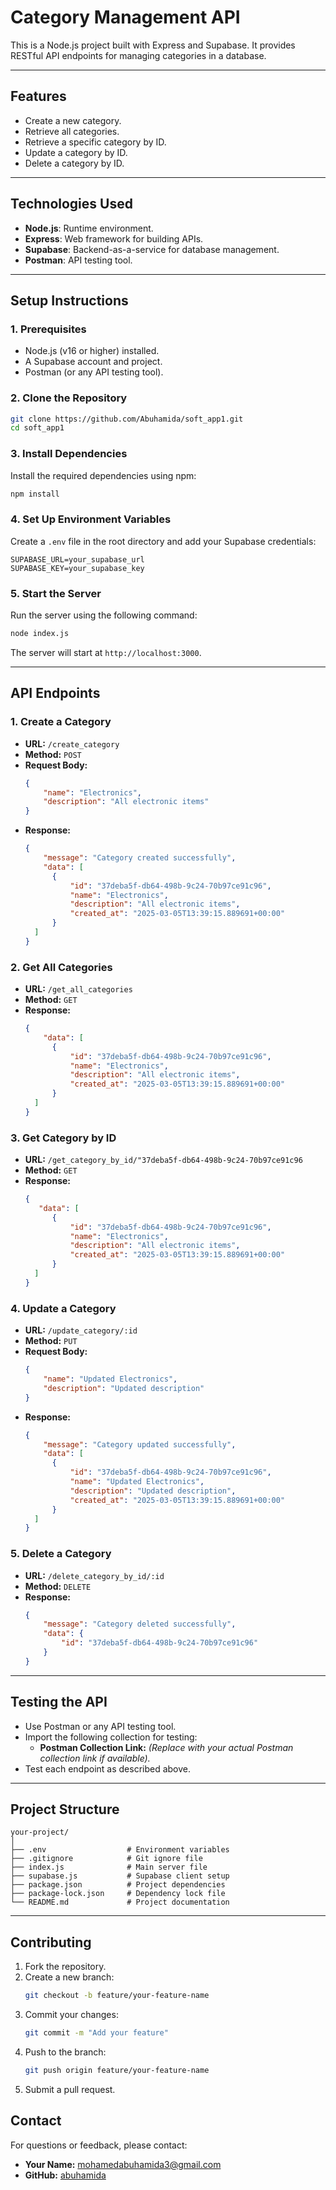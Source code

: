 # Category Management API

This is a Node.js project built with Express and Supabase. It provides RESTful API endpoints for managing categories in a database.

---

## **Features**
- Create a new category.
- Retrieve all categories.
- Retrieve a specific category by ID.
- Update a category by ID.
- Delete a category by ID.

---

## **Technologies Used**
- **Node.js**: Runtime environment.
- **Express**: Web framework for building APIs.
- **Supabase**: Backend-as-a-service for database management.
- **Postman**: API testing tool.

---

## **Setup Instructions**

### **1. Prerequisites**
- Node.js (v16 or higher) installed.
- A Supabase account and project.
- Postman (or any API testing tool).

### **2. Clone the Repository**
```bash
git clone https://github.com/Abuhamida/soft_app1.git
cd soft_app1
```

### **3. Install Dependencies**
Install the required dependencies using npm:
```bash
npm install
```

### **4. Set Up Environment Variables**
Create a `.env` file in the root directory and add your Supabase credentials:
```env
SUPABASE_URL=your_supabase_url
SUPABASE_KEY=your_supabase_key
```

### **5. Start the Server**
Run the server using the following command:
```bash
node index.js
```
The server will start at `http://localhost:3000`.

---

## **API Endpoints**

### **1. Create a Category**
- **URL:** `/create_category`
- **Method:** `POST`
- **Request Body:**
  ```json
  {
      "name": "Electronics",
      "description": "All electronic items"
  }
  ```
- **Response:**
  ```json
  {
      "message": "Category created successfully",
      "data": [
        {
            "id": "37deba5f-db64-498b-9c24-70b97ce91c96",
            "name": "Electronics",
            "description": "All electronic items",
            "created_at": "2025-03-05T13:39:15.889691+00:00"
        }
    ]
  }
  ```

### **2. Get All Categories**
- **URL:** `/get_all_categories`
- **Method:** `GET`
- **Response:**
  ```json
  {
      "data": [
        {
            "id": "37deba5f-db64-498b-9c24-70b97ce91c96",
            "name": "Electronics",
            "description": "All electronic items",
            "created_at": "2025-03-05T13:39:15.889691+00:00"
        }
    ]
  }
  ```

### **3. Get Category by ID**
- **URL:** `/get_category_by_id/"37deba5f-db64-498b-9c24-70b97ce91c96`
- **Method:** `GET`
- **Response:**
  ```json
  {
     "data": [
        {
            "id": "37deba5f-db64-498b-9c24-70b97ce91c96",
            "name": "Electronics",
            "description": "All electronic items",
            "created_at": "2025-03-05T13:39:15.889691+00:00"
        }
    ]
  }
  ```

### **4. Update a Category**
- **URL:** `/update_category/:id`
- **Method:** `PUT`
- **Request Body:**
  ```json
  {
      "name": "Updated Electronics",
      "description": "Updated description"
  }
  ```
- **Response:**
  ```json
  {
      "message": "Category updated successfully",
      "data": [
        {
            "id": "37deba5f-db64-498b-9c24-70b97ce91c96",
            "name": "Updated Electronics",
            "description": "Updated description",
            "created_at": "2025-03-05T13:39:15.889691+00:00"
        }
    ]
  }
  ```

### **5. Delete a Category**
- **URL:** `/delete_category_by_id/:id`
- **Method:** `DELETE`
- **Response:**
  ```json
  {
      "message": "Category deleted successfully",
      "data": {
          "id": "37deba5f-db64-498b-9c24-70b97ce91c96"
      }
  }
  ```

---

## **Testing the API**
- Use Postman or any API testing tool.
- Import the following collection for testing:
  - **Postman Collection Link:** *(Replace with your actual Postman collection link if available).*
- Test each endpoint as described above.

---

## **Project Structure**
```
your-project/
│
├── .env                  # Environment variables
├── .gitignore            # Git ignore file
├── index.js              # Main server file
├── supabase.js           # Supabase client setup
├── package.json          # Project dependencies
├── package-lock.json     # Dependency lock file
└── README.md             # Project documentation
```

---

## **Contributing**
1. Fork the repository.
2. Create a new branch:
   ```bash
   git checkout -b feature/your-feature-name
   ```
3. Commit your changes:
   ```bash
   git commit -m "Add your feature"
   ```
4. Push to the branch:
   ```bash
   git push origin feature/your-feature-name
   ```
5. Submit a pull request.


## **Contact**
For questions or feedback, please contact:
- **Your Name:** mohamedabuhamida3@gmail.com
- **GitHub:** [abuhamida](https://github.com/abuhamida)

